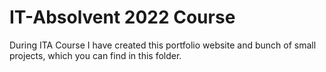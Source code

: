 # IT-Absolvent 2022 Course

During ITA Course I have created this portfolio website and bunch of small projects, which you can find in this folder.